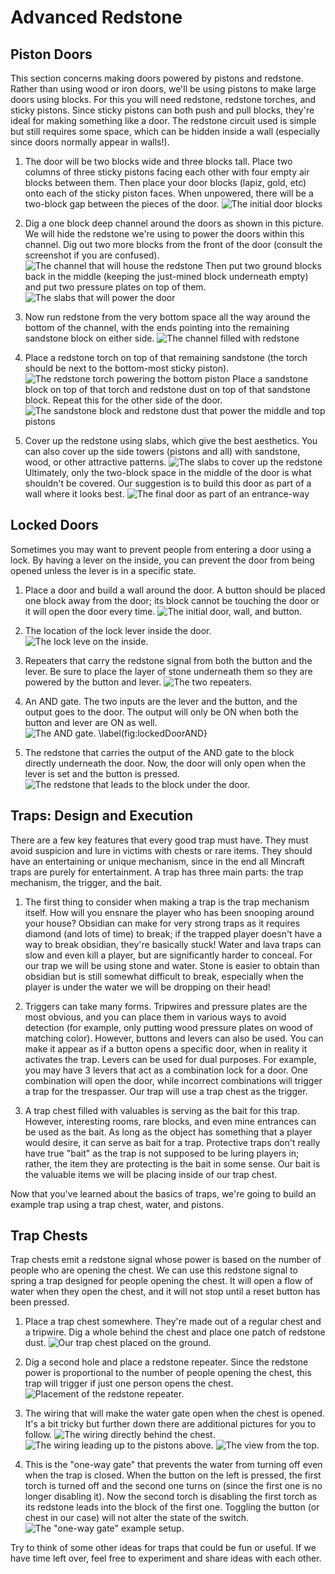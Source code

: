 # Advanced Redstone

## Piston Doors

This section concerns making doors powered by pistons and redstone. Rather than using wood or iron doors, we'll be using pistons to make large doors using blocks. For this you will need redstone, redstone torches, and sticky pistons. Since sticky pistons can both push and pull blocks, they're ideal for making something like a door. The redstone circuit used is simple but still requires some space, which can be hidden inside a wall (especially since doors normally appear in walls!).

1. The door will be two blocks wide and three blocks tall. Place two columns of three sticky pistons facing each other with four empty air blocks between them. Then place your door blocks (lapiz, gold, etc) onto each of the sticky piston faces. When unpowered, there will be a two-block gap between the pieces of the door.
![The initial door blocks](images/section_1/piston_door_initial.png)

1. Dig a one block deep channel around the doors as shown in this picture. We will hide the redstone we're using to power the doors within this channel. Dig out two more blocks from the front of the door (consult the screenshot if you are confused).
![The channel that will house the redstone](images/section_1/piston_door_channel.png)
Then put two ground blocks back in the middle (keeping the just-mined block underneath empty) and put two pressure plates on top of them.
![The slabs that will power the door](images/section_1/piston_door_plates.png)

1. Now run redstone from the very bottom space all the way around the bottom of the channel, with the ends pointing into the remaining sandstone block on either side.
![The channel filled with redstone](images/section_1/piston_door_redstone_channel.png)

1. Place a redstone torch on top of that remaining sandstone (the torch should be next to the bottom-most sticky piston).
![The redstone torch powering the bottom piston](images/section_1/piston_door_torches.png)
Place a sandstone block on top of that torch and redstone dust on top of that sandstone block. Repeat this for the other side of the door.
![The sandstone block and redstone dust that power the middle and top pistons](images/section_1/piston_door_redstone_top.png)

1. Cover up the redstone using slabs, which give the best aesthetics. You can also cover up the side towers (pistons and all) with sandstone, wood, or other attractive patterns.
![The slabs to cover up the redstone](images/section_1/piston_door_slabs.png)
Ultimately, only the two-block space in the middle of the door is what shouldn't be covered. Our suggestion is to build this door as part of a wall where it looks best.
![The final door as part of an entrance-way](images/section_1/piston_door_final.png)

## Locked Doors

Sometimes you may want to prevent people from entering a door using a lock. By having a lever on the inside, you can prevent the door from being opened unless the lever is in a specific state.

1. Place a door and build a wall around the door. A button should be placed one block away from the door; its block cannot be touching the door or it will open the door every time.
![The initial door, wall, and button.](images/section_1/locked_door_initial.png)

1. The location of the lock lever inside the door.
![The lock leve on the inside.](images/section_1/locked_door_lever.png)

1. Repeaters that carry the redstone signal from both the button and the lever. Be sure to place the layer of stone underneath them so they are powered by the button and lever.
![The two repeaters.](images/section_1/locked_door_repeaters.png)

1. An AND gate. The two inputs are the lever and the button, and the output goes to the door. The output will only be ON when both the button and lever are ON as well.
![The AND gate. \label(fig:lockedDoorAND}](images/section_1/locked_door_AND.png)

1. The redstone that carries the output of the AND gate to the block directly underneath the door. Now, the door will only open when the lever is set and the button is pressed.
![The redstone that leads to the block under the door.](images/section_1/locked_door_redstone.png)

## Traps: Design and Execution

There are a few key features that every good trap must have. They must avoid suspicion and lure in victims with chests or rare items. They should have an entertaining or unique mechanism, since in the end all Mincraft traps are purely for entertainment. A trap has three main parts: the trap mechanism, the trigger, and the bait.

1. The first thing to consider when making a trap is the trap mechanism itself. How will you ensnare the player who has been snooping around your house? Obsidian can make for very strong traps as it requires diamond (and lots of time) to break; if the trapped player doesn't have a way to break obsidian, they're basically stuck! Water and lava traps can slow and even kill a player, but are significantly harder to conceal. For our trap we will be using stone and water. Stone is easier to obtain than obsidian but is still somewhat difficult to break, especially when the player is under the water we will be dropping on their head!

1. Triggers can take many forms. Tripwires and pressure plates are the most obvious, and you can place them in various ways to avoid detection (for example, only putting wood pressure plates on wood of matching color). However, buttons and levers can also be used. You can make it appear as if a button opens a specific door, when in reality it activates the trap. Levers can be used for dual purposes. For example, you may have 3 levers that act as a combination lock for a door. One combination will open the door, while incorrect combinations will trigger a trap for the trespasser. Our trap will use a trap chest as the trigger.

1. A trap chest filled with valuables is serving as the bait for this trap. However, interesting rooms, rare blocks, and even mine entrances can be used as the bait. As long as the object has something that a player would desire, it can serve as bait for a trap. Protective traps don't really have true "bait" as the trap is not supposed to be luring players in; rather, the item they are protecting is the bait in some sense. Our bait is the valuable items we will be placing inside of our trap chest.

Now that you've learned about the basics of traps, we're going to build an example trap using a trap chest, water, and pistons.


## Trap Chests

Trap chests emit a redstone signal whose power is based on the number of people who are opening the chest. We can use this redstone signal to spring a trap designed for people opening the chest. It will open a flow of water when they open the chest, and it will not stop until a reset button has been pressed.

1. Place a trap chest somewhere. They're made out of a regular chest and a tripwire. Dig a whole behind the chest and place one patch of redstone dust.
![Our trap chest placed on the ground.](images/section_1/trap_chest_placement.png)

1. Dig a second hole and place a redstone repeater. Since the redstone power is proportional to the number of people opening the chest, this trap will trigger if just one person opens the chest.
![Placement of the redstone repeater.](images/section_1/trap_chest_placement.png)

1. The wiring that will make the water gate open when the chest is opened. It's a bit tricky but further down there are additional pictures for you to follow.
![The wiring directly behind the chest.](images/section_1/trap_chest_wiring.png)
![The wiring leading up to the pistons above. ](images/section_1/trap_chest_wiring2.png)
![The view from the top.](images/section_1/trap_chest_wiring3.png)

1. This is the "one-way gate" that prevents the water from turning off even when the trap is closed. When the button on the left is pressed, the first torch is turned off and the second one turns on (since the first one is no longer disabling it). Now the second torch is disabling the first torch as its redstone leads into the block of the first one. Toggling the button (or chest in our case) will not alter the state of the switch.
![The "one-way gate" example setup.](images/section_1/trap_chest_flipflopexample.png)

Try to think of some other ideas for traps that could be fun or useful. If we have time left over, feel free to experiment and share ideas with each other.
